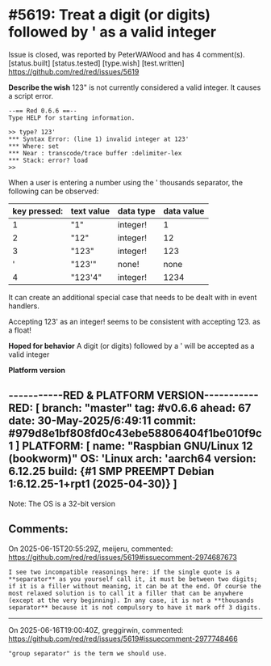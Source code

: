 
#5619: Treat a digit (or digits)  followed by ' as a valid integer
================================================================================
Issue is closed, was reported by PeterWAWood and has 4 comment(s).
[status.built] [status.tested] [type.wish] [test.written]
<https://github.com/red/red/issues/5619>

**Describe the wish**
123" is not currently considered a valid integer. It causes a script error.
```
--== Red 0.6.6 ==-- 
Type HELP for starting information. 

>> type? 123'
*** Syntax Error: (line 1) invalid integer at 123'
*** Where: set
*** Near : transcode/trace buffer :delimiter-lex
*** Stack: error? load
>> 
```

When a user is entering a number using the ' thousands separator, the following can be observed:


|key pressed: | text value | data type | data value |
|-----------------|---------------|--------------|---------------|
|      1            |         "1"     | integer!    |         1       |
|      2            |       "12"     | integer!    |       12       |
|      3            |     "123"     | integer!    |     123       |
|       '            |    "123'"     | none!       |    none       |
|     4             | "123'4"      | integer!    |    1234       |

It can create an additional special case that needs to be dealt with in event handlers.

Accepting 123' as an integer! seems to be consistent with accepting 123. as a float!
 
**Hoped for behavior**
A digit (or digits) followed by a ' will be accepted as a valid integer

**Platform version**

-----------RED & PLATFORM VERSION----------- 
RED: [ branch: "master" tag: #v0.6.6 ahead: 67 date: 30-May-2025/6:49:11 commit: #979d8e1bf808fd0c43ebe58806404f1be010f9c1 ]
PLATFORM: [ name: "Raspbian GNU/Linux 12 (bookworm)" OS: 'Linux arch: 'aarch64 version: 6.12.25 build: {#1 SMP PREEMPT Debian 1:6.12.25-1+rpt1 (2025-04-30)} ]
--------------------------------------------
Note: The OS is a 32-bit version


Comments:
--------------------------------------------------------------------------------

On 2025-06-15T20:55:29Z, meijeru, commented:
<https://github.com/red/red/issues/5619#issuecomment-2974687673>

    I see two incompatible reasonings here: if the single quote is a **separator** as you yourself call it, it must be between two digits; if it is a filler without meaning, it can be at the end. Of course the most relaxed solution is to call it a filler that can be anywhere (except at the very beginning). In any case, it is not a **thousands separator** because it is not compulsory to have it mark off 3 digits.

--------------------------------------------------------------------------------

On 2025-06-16T19:00:40Z, greggirwin, commented:
<https://github.com/red/red/issues/5619#issuecomment-2977748466>

    "group separator" is the term we should use. 

